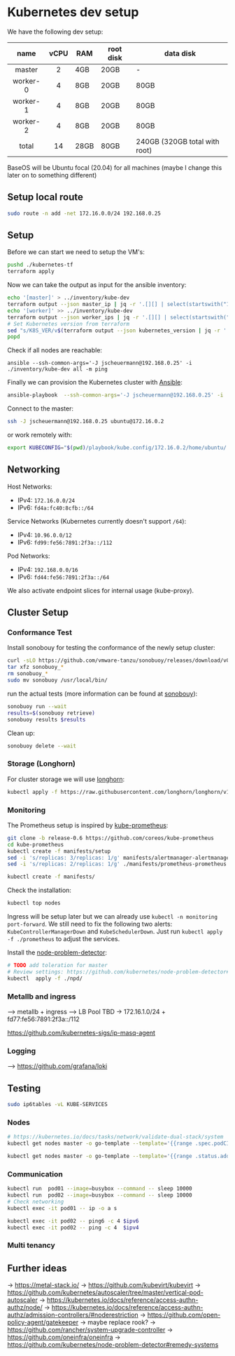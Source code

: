 # Kubernetes dev setup

We have the following dev setup:

| name | vCPU | RAM | root disk | data disk |
|:-:|:-:|---|---|---|
| master | 2 | 4GB | 20GB | - |
| worker-0 | 4 | 8GB | 20GB | 80GB |
| worker-1 | 4 | 8GB | 20GB | 80GB |
| worker-2 | 4 | 8GB | 20GB | 80GB |
| total | 14 | 28GB | 80GB | 240GB (320GB total with root) |

BaseOS will be Ubuntu focal (20.04) for all machines (maybe I change this later on to something different)

## Setup local route

```bash
sudo route -n add -net 172.16.0.0/24 192.168.0.25
```

## Setup

Before we can start we need to setup the VM's:

```bash
pushd ./kubernetes-tf
terraform apply
```

Now we can take the output as input for the ansible inventory:

```bash
echo '[master]' > ../inventory/kube-dev
terraform output --json master_ip | jq -r '.[][] | select(startswith("172")) + " ansible_user=ubuntu"' >> ../inventory/kube-dev
echo '[worker]' >> ../inventory/kube-dev
terraform output --json worker_ips | jq -r '.[][] | select(startswith("172")) + " ansible_user=ubuntu"' >> ../inventory/kube-dev
# Set Kubernetes version from terraform
sed "s/K8S_VER/v$(terraform output --json kubernetes_version | jq -r '.')/g" ../playbook/vars/default.yml.tmp > ../playbook/vars/default.yml
popd
```

Check if all nodes are reachable:

```bas
ansible --ssh-common-args='-J jscheuermann@192.168.0.25' -i ./inventory/kube-dev all -m ping
```

Finally we can provision the Kubernetes cluster with [Ansible](https://docs.ansible.com):

```bash
ansible-playbook  --ssh-common-args='-J jscheuermann@192.168.0.25' -i ./inventory/kube-dev ./playbook/provision_kubeadm.yml
```

Connect to the master:

```bash
ssh -J jscheuermann@192.168.0.25 ubuntu@172.16.0.2
```

or work remotely with:

```bash
export KUBECONFIG="$(pwd)/playbook/kube.config/172.16.0.2/home/ubuntu/.kube/config"
```

## Networking

Host Networks:

- IPv4: `172.16.0.0/24`
- IPv6: `fd4a:fc40:8cfb::/64`

Service Networks (Kubernetes currently doesn't support `/64`):

- IPv4: `10.96.0.0/12`
- IPv6: `fd99:fe56:7891:2f3a::/112`

Pod Networks:

- IPv4: `192.168.0.0/16`
- IPv6: `fd44:fe56:7891:2f3a::/64`

We also activate endpoint slices for internal usage (kube-proxy).

## Cluster Setup

### Conformance Test

Install sonobouy for testing the conformance of the newly setup cluster:

```bash
curl -sLO https://github.com/vmware-tanzu/sonobuoy/releases/download/v0.18.4/sonobuoy_0.18.4_linux_amd64.tar.gz
tar xfz sonobuoy_*
rm sonobuoy_*
sudo mv sonobuoy /usr/local/bin/
```

run the actual tests (more information can be found at [sonobouy](https://github.com/vmware-tanzu/sonobuoy#getting-started)):

```bash
sonobuoy run --wait
results=$(sonobuoy retrieve)
sonobuoy results $results
```

Clean up:

```bash
sonobuoy delete --wait
```

### Storage (Longhorn)

For cluster storage we will use [longhorn](https://longhorn.io/):

```bash
kubectl apply -f https://raw.githubusercontent.com/longhorn/longhorn/v1.0.2/deploy/longhorn.yaml
```

### Monitoring

The Prometheus setup is inspired by [kube-prometheus](https://github.com/coreos/kube-prometheus):

```bash
git clone -b release-0.6 https://github.com/coreos/kube-prometheus
cd kube-prometheus
kubectl create -f manifests/setup
sed -i 's/replicas: 3/replicas: 1/g' manifests/alertmanager-alertmanager.yaml
sed -i 's/replicas: 2/replicas: 1/g' ./manifests/prometheus-prometheus.yaml

kubectl create -f manifests/
```

Check the installation:

```bash
kubectl top nodes
```

Ingress will be setup later but we can already use `kubectl -n monitoring port-forward`.
We still need to fix the following two alerts: `KubeControllerManagerDown` and `KubeSchedulerDown`.
Just run `kubectl apply -f ./prometheus` to adjust the services.

Install the [node-problem-detector](https://github.com/kubernetes/node-problem-detector):

```bash
# TODO add toleration for master
# Review settings: https://github.com/kubernetes/node-problem-detector#usage
kubectl  apply -f ./npd/
```

### Metallb and ingress

--> metallb + ingress
--> LB Pool TBD -> 172.16.1.0/24 + fd77:fe56:7891:2f3a::/112

https://github.com/kubernetes-sigs/ip-masq-agent

### Logging

--> https://github.com/grafana/loki

## Testing

```bash
sudo ip6tables -vL KUBE-SERVICES
```

### Nodes

```bash
# https://kubernetes.io/docs/tasks/network/validate-dual-stack/system
kubectl get nodes master -o go-template --template='{{range .spec.podCIDRs}}{{printf "%s\n" .}}{{end}}'

kubectl get nodes master -o go-template --template='{{range .status.addresses}}{{printf "%s: %s \n" .type .address}}{{end}}'
```

### Communication

```bash
kubectl run  pod01 --image=busybox --command -- sleep 10000
kubectl run  pod02 --image=busybox --command -- sleep 10000
# Check networking
kubectl exec -it pod01 -- ip -o a s

kubectl exec -it pod02 -- ping6 -c 4 $ipv6
kubectl exec -it pod02 -- ping -c 4  $ipv4
```

### Multi tenancy

## Further ideas

-> https://metal-stack.io/
-> https://github.com/kubevirt/kubevirt
-> https://github.com/kubernetes/autoscaler/tree/master/vertical-pod-autoscaler
-> https://kubernetes.io/docs/reference/access-authn-authz/node/
-> https://kubernetes.io/docs/reference/access-authn-authz/admission-controllers/#noderestriction
-> https://github.com/open-policy-agent/gatekeeper
-> maybe replace rook?
-> https://github.com/rancher/system-upgrade-controller
-> https://github.com/oneinfra/oneinfra
-> https://github.com/kubernetes/node-problem-detector#remedy-systems
